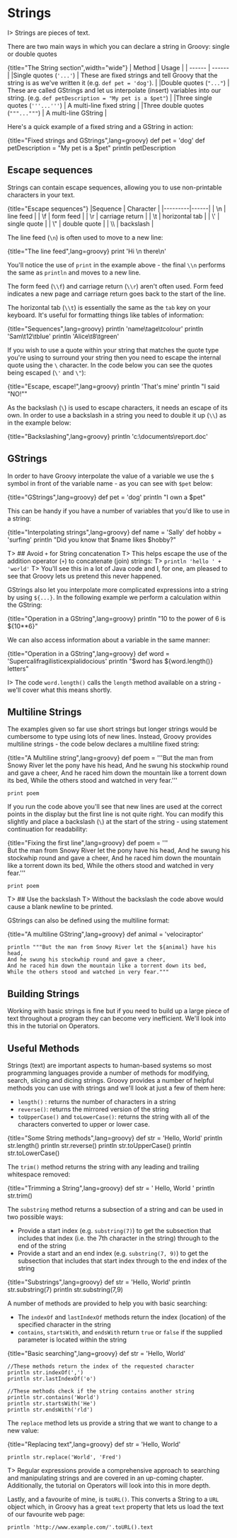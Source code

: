 # Strings

I> Strings are pieces of text.

There are two main ways in which you can declare a string in Groovy: single or double quotes

{title="The String section",width="wide"}
| Method | Usage |
| ------ | ------ |
|Single quotes (`'...'`)	| These are fixed strings and tell Groovy that the string is as we've written it (e.g. `def pet = 'dog'`). |
|Double quotes (`"..."`)	| These are called GStrings and let us interpolate (insert) variables into our string.  (e.g. `def petDescription = "My pet is a $pet"`) |
|Three single quotes (`'''...'''`)	| A multi-line fixed string  |
|Three double quotes (`"""..."""`)	| A multi-line GString  |

Here's a quick example of a fixed string and a GString in action:

{title="Fixed strings and GStrings",lang=groovy}
	def pet = 'dog'
	def petDescription = "My pet is a $pet"
	println petDescription


## Escape sequences

Strings can contain escape sequences, allowing you to use non-printable characters in your text.

{title="Escape sequences"}
|Sequence | Character  	|
|---------|------|
| \\n	| line feed  	|
| \\f	| form feed  	|
| \\r	| carriage return	|
| \\t	| horizontal tab  	|
| \\'	| single quote  	|
| \\"	| double quote  	|
| \\\\	| backslash  	|

The line feed (`\n`) is often used to move to a new line:

{title="The line feed",lang=groovy}
	print 'Hi \n there\n'


You'll notice the use of `print` in the example above - the final `\\n` performs the same as `println` and moves to a new line.

The form feed (`\\f`) and carriage return (`\\r`) aren't often used. Form feed indicates a new page and carriage return goes back to the start of the line.

The horizontal tab (`\\t`) is essentially the same as the `tab` key on your keyboard. It's useful for formatting things like tables of information:

{title="Sequences",lang=groovy}
	println 'name\tage\tcolour'
	println 'Sam\t12\tblue'
	println 'Alice\t8\tgreen'


If you wish to use a quote within your string that matches the quote type you're using to surround your string then you need to escape the internal quote using the `\` character. In the code below you can see the quotes being escaped (`\'` and `\"`):

{title="Escape, escape!",lang=groovy}
	println 'That\'s mine'
	println "I said \"NO!\""


As the backslash (`\`) is used to escape characters, it needs an escape of its own. In order to use a backslash in a string you need to double it up (`\\`) as in the example below:

{title="Backslashing",lang=groovy}
	println 'c:\\documents\\report.doc'


## GStrings
In order to have Groovy interpolate the value of a variable we use the `$` symbol in front of the variable name - as you can see with `$pet` below:

{title="GStrings",lang=groovy}
	def pet = 'dog'
	println "I own a $pet"


This can be handy if you have a number of variables that you'd like to use in a string:

{title="Interpolating strings",lang=groovy}
	def name = 'Sally'
	def hobby = 'surfing'
	println "Did you know that $name likes $hobby?"

T> ## Avoid `+` for String concatenation
T> This helps escape the use of the addition operator (`+`) to concatenate (join) strings:
T>	`println 'hello ' + 'world'`
T> You'll see this in a lot of Java code and I, for one, am pleased to see that Groovy lets us pretend this never happened.

GStrings also let you interpolate more complicated expressions into a string by using `${...}`. In the following example we perform a calculation within the GString:

{title="Operation in a GString",lang=groovy}
	println "10 to the power of 6 is ${10**6}"


We can also access information about a variable in the same manner:

{title="Operation in a GString",lang=groovy}
	def word = 'Supercalifragilisticexpialidocious'
	println "$word has ${word.length()} letters"


I> The code `word.length()` calls the `length` method available on a string - we'll cover what this means shortly.

## Multiline Strings

The examples given so far use short strings but longer strings would be cumbersome to type using lots of new lines. Instead, Groovy provides multiline strings - the code below declares a multiline fixed string:

{title="A Multiline string",lang=groovy}
	def poem = '''But the man from Snowy River let the pony have his head,
	And he swung his stockwhip round and gave a cheer,
	And he raced him down the mountain like a torrent down its bed,
	While the others stood and watched in very fear.'''

	print poem


If you run the code above you'll see that new lines are used at the correct points in the display but the first line is not quite right. You can modify this slightly and place a backslash (`\`) at the start of the string - using statement continuation for readability:

{title="Fixing the first line",lang=groovy}
	def poem = '''\
	But the man from Snowy River let the pony have his head,
	And he swung his stockwhip round and gave a cheer,
	And he raced him down the mountain like a torrent down its bed,
	While the others stood and watched in very fear.'''

	print poem

T> ## Use the backslash
T> Without the backslash the code above would cause a blank newline to be printed.

GStrings can also be defined using the multiline format:

{title="A multiline GString",lang=groovy}
	def animal = 'velociraptor'

	println """But the man from Snowy River let the ${animal} have his head,
	And he swung his stockwhip round and gave a cheer,
	And he raced him down the mountain like a torrent down its bed,
	While the others stood and watched in very fear."""


## Building Strings

Working with basic strings is fine but if you need to build up a large piece of text throughout a program they can become very inefficient. We'll look into this in the tutorial on Operators.

## Useful Methods

Strings (text) are important aspects to human-based systems so most programming languages provide a number of methods for modifying, search, slicing and dicing strings. Groovy provides a number of helpful methods you can use with strings and we'll look at just a few of them here:

* `length()` : returns the number of characters in a string
* `reverse()`: returns the mirrored version of the string
* `toUpperCase()` and `toLowerCase()`: returns the string with all of the characters converted to upper or lower case.

{title="Some String methods",lang=groovy}
	def str = 'Hello, World'
	println str.length()
	println str.reverse()
	println str.toUpperCase()
	println str.toLowerCase()


The `trim()` method returns the string with any leading and trailing whitespace removed:

{title="Trimming a String",lang=groovy}
	def str = '  Hello, World  '
	println str.trim()


The `substring` method returns a subsection of a string and can be used in two possible ways:

* Provide a start index (e.g. `substring(7)`) to get the subsection that includes that index (i.e. the 7th character in the string) through to the end of the string
* Provide a start and an end index (e.g. `substring(7, 9)`) to get the subsection that includes that start index through to the end index of the string

{title="Substrings",lang=groovy}
	def str = 'Hello, World'
	println str.substring(7)
	println str.substring(7,9)


A number of methods are provided to help you with basic searching:

* The `indexOf` and `lastIndexOf` methods return the index (location) of the specified character in the string
* `contains`, `startsWith`, and `endsWith` return `true` or `false` if the supplied parameter is located within the string

{title="Basic searching",lang=groovy}
	def str = 'Hello, World'

	//These methods return the index of the requested character
	println str.indexOf(',')
	println str.lastIndexOf('o')

	//These methods check if the string contains another string
	println str.contains('World')
	println str.startsWith('He')
	println str.endsWith('rld')


The `replace` method lets us provide a string that we want to change to a new value:

{title="Replacing text",lang=groovy}
	def str = 'Hello, World'

	println str.replace('World', 'Fred')

T> Regular expressions provide a comprehensive approach to searching and manipulating strings and are covered in an up-coming chapter.
Additionally, the tutorial on Operators will look into this in more depth.

Lastly, and a favourite of mine, is `toURL()`. This converts a String to a `URL` object which, in Groovy has a great `text`
property that lets us load the text of our favourite web page:

    println 'http://www.example.com/'.toURL().text


